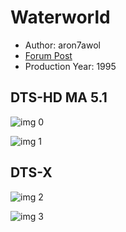 # Waterworld

* Author: aron7awol
* [Forum Post](https://www.avsforum.com/threads/bass-eq-for-filtered-movies.2995212/post-57622460)
* Production Year: 1995

## DTS-HD MA 5.1

![img 0](https://i.imgur.com/h1Wh8Go.jpg)

![img 1](https://i.imgur.com/AuYBPln.jpg)

## DTS-X

![img 2](https://i.imgur.com/J0VSnIv.jpg)

![img 3](https://i.imgur.com/ajxI8Pt.jpg)

